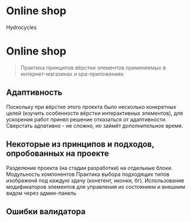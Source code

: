 # Online shop
Hydrocycles 
 
 # Online shop 
> Практика принципов вёрстки элементов применяемых в интернет-магазинах и spa-приложениях

## Адаптивность

Поскольку при вёрстке этого проекта было несколько конкретных целей (изучить особенности вёрстки интерактивных элементов), для ускорения работ принял решение отказаться от адаптивности. 
Сверстать адпативно - не сложно, но займёт дополнительное время.

## Некоторые из принципов и подходов, опробованных на проекте
Разделение проекта (на стадии разработки) на отдельные блоки. Модульность компонентов
Практика выбора подходящих типов изображенй под каждую здачу (конетент, иконки, бг).
Использование модификаторов элементов для управления их состоянием и внешним видом через админ-панель

## Ошибки валидатора
